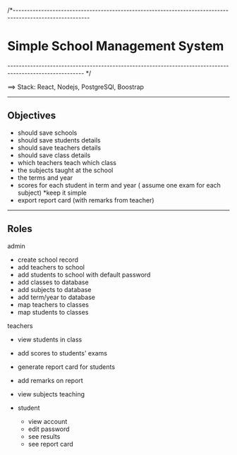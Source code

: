/*---------------------------------------------------------------------------------------------------------
# Simple School Management System
--------------------------------------------------------------------------------------------------------- */

==> Stack: React, Nodejs, PostgreSQl, Boostrap

---------------------------------------------------------------------------------------------------------
Objectives
---------------------------------------------------------------------------------------------------------
- should save schools
- should save students details
- should save teachers details
- should save class details
- which teachers teach which class
- the subjects taught at the school
- the terms and year
- scores for each student in term and year  ( assume one exam for each subject) *keep it simple
- export report card (with remarks from teacher)

---------------------------------------------------------------------------------------------------------
Roles
---------------------------------------------------------------------------------------------------------
admin
  - create school  record
  - add teachers to school
  - add students to school with default password
  - add classes to database
  - add subjects to database
  - add term/year to database
  - map teachers to classes
  - map students to classes

teachers
  - view students in class
  - add scores to students' exams
  - generate report card for students
  - add remarks on report
  - view subjects teaching

- student
    - view account
    - edit password
    - see results
    - see report card
